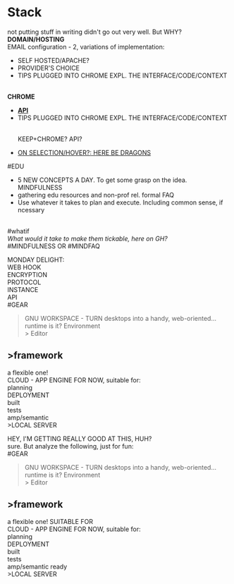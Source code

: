 # Stack
not putting stuff in writing didn't go out very well. But WHY? <br>
<b>DOMAIN/HOSTING</b>
<BR>EMAIL configuration - 2, variations of implementation:<br>
<ul>
<li>SELF HOSTED/APACHE?</li>
<LI>PROVIDER'S CHOICE</LI>
<LI>TIPS PLUGGED INTO CHROME EXPL. THE INTERFACE/CODE/CONTEXT</LI> </ul><BR>
<B>CHROME</B><BR>
<UL>
<LI><B><a href="https://www.youtube.com/watch?v=YeftSsWEGG8">API</a></B></LI>
<LI>TIPS PLUGGED INTO CHROME EXPL. THE INTERFACE/CODE/CONTEXT</LI><br>
<p>KEEP+CHROME? API?</p>
<li><a href="https://photos.google.com/share/AF1QipObZOFg56_j77MCjs0DYMSyvBqXPARBri690kMNy4riPStLFc3YlkEAevJuqcSI8g?key=QlFDM3NYaXZyTmMwWWlQRGZfWEd6WXFoQWpUN2h3">ON SELECTION/HOVER?: HERE BE DRAGONS</a></li>

</UL>
#EDU
<br><ul>
<LI>
5 NEW CONCEPTS A DAY. To get some grasp on the idea. MINDFULNESS
</LI>
<li>gathering edu resources and non-prof rel. formal FAQ</li>
<li>Use whatever it takes to plan and execute. Including  common sense, if ncessary</li>
</ul><br>#whatif<br><i>What would it take to make them tickable, here on GH?</i>
<BR>
#MINDFULNESS OR #MINDFAQ <BR>

MONDAY DELIGHT:<BR>
WEB HOOK<BR>
ENCRYPTION <BR>
PROTOCOL<BR>
INSTANCE<BR>
API<BR>
#GEAR<br>
>GNU WORKSPACE - TURN desktops into a handy, web-oriented... runtime is it? Environment 
<br>> Editor<br>
<h2>>framework</h2> a flexible one! <br>
CLOUD - APP ENGINE FOR NOW, suitable for:
<br>planning
<br>DEPLOYMENT
<BR>built
<br>tests
<br>amp/semantic 
<br>>LOCAL SERVER<BR>


HEY, I'M GETTING REALLY GOOD AT THIS, HUH?
<br>sure. But analyze the following, just for fun:<br>
#GEAR<br>
>GNU WORKSPACE - TURN desktops into a handy, web-oriented... runtime is it? Environment 
<br>> Editor<br>
<h2>>framework</h2> a flexible one! SUITABLE FOR<br>
CLOUD - APP ENGINE FOR NOW, suitable for:
<br>planning
<br>DEPLOYMENT
<BR>built
<br>tests
<br>amp/semantic ready
<br>>LOCAL SERVER<BR> 
